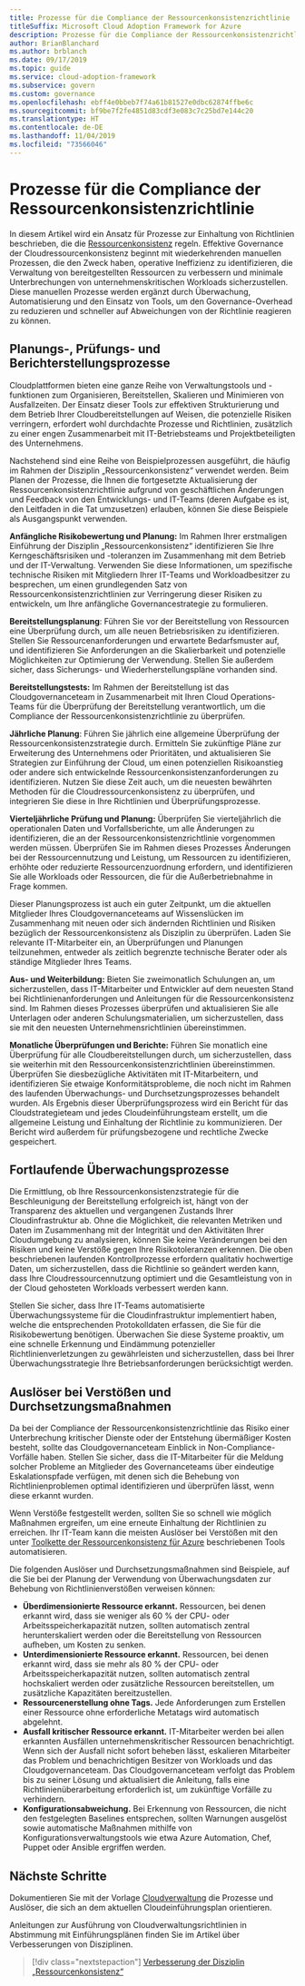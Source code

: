 ```yaml
---
title: Prozesse für die Compliance der Ressourcenkonsistenzrichtlinie
titleSuffix: Microsoft Cloud Adoption Framework for Azure
description: Prozesse für die Compliance der Ressourcenkonsistenzrichtlinie
author: BrianBlanchard
ms.author: brblanch
ms.date: 09/17/2019
ms.topic: guide
ms.service: cloud-adoption-framework
ms.subservice: govern
ms.custom: governance
ms.openlocfilehash: ebff4e0bbeb7f74a61b81527e0dbc62874ffbe6c
ms.sourcegitcommit: bf9be7f2fe4851d83cdf3e083c7c25bd7e144c20
ms.translationtype: HT
ms.contentlocale: de-DE
ms.lasthandoff: 11/04/2019
ms.locfileid: "73566046"
---
```

# <a name="resource-consistency-policy-compliance-processes"></a>Prozesse für die Compliance der Ressourcenkonsistenzrichtlinie

In diesem Artikel wird ein Ansatz für Prozesse zur Einhaltung von Richtlinien beschrieben, die die [Ressourcenkonsistenz](./index.md) regeln. Effektive Governance der Cloudressourcenkonsistenz beginnt mit wiederkehrenden manuellen Prozessen, die den Zweck haben, operative Ineffizienz zu identifizieren, die Verwaltung von bereitgestellten Ressourcen zu verbessern und minimale Unterbrechungen von unternehmenskritischen Workloads sicherzustellen. Diese manuellen Prozesse werden ergänzt durch Überwachung, Automatisierung und den Einsatz von Tools, um den Governance-Overhead zu reduzieren und schneller auf Abweichungen von der Richtlinie reagieren zu können.

## <a name="planning-review-and-reporting-processes"></a>Planungs-, Prüfungs- und Berichterstellungsprozesse

Cloudplattformen bieten eine ganze Reihe von Verwaltungstools und -funktionen zum Organisieren, Bereitstellen, Skalieren und Minimieren von Ausfallzeiten. Der Einsatz dieser Tools zur effektiven Strukturierung und dem Betrieb Ihrer Cloudbereitstellungen auf Weisen, die potenzielle Risiken verringern, erfordert wohl durchdachte Prozesse und Richtlinien, zusätzlich zu einer engen Zusammenarbeit mit IT-Betriebsteams und Projektbeteiligten des Unternehmens.

Nachstehend sind eine Reihe von Beispielprozessen ausgeführt, die häufig im Rahmen der Disziplin „Ressourcenkonsistenz“ verwendet werden. Beim Planen der Prozesse, die Ihnen die fortgesetzte Aktualisierung der Ressourcenkonsistenzrichtlinie aufgrund von geschäftlichen Änderungen und Feedback von den Entwicklungs- und IT-Teams (deren Aufgabe es ist, den Leitfaden in die Tat umzusetzen) erlauben, können Sie diese Beispiele als Ausgangspunkt verwenden.

**Anfängliche Risikobewertung und Planung:** Im Rahmen Ihrer erstmaligen Einführung der Disziplin „Ressourcenkonsistenz“ identifizieren Sie Ihre Kerngeschäftsrisiken und -toleranzen im Zusammenhang mit dem Betrieb und der IT-Verwaltung. Verwenden Sie diese Informationen, um spezifische technische Risiken mit Mitgliedern Ihrer IT-Teams und Workloadbesitzer zu besprechen, um einen grundlegenden Satz von Ressourcenkonsistenzrichtlinien zur Verringerung dieser Risiken zu entwickeln, um Ihre anfängliche Governancestrategie zu formulieren.

**Bereitstellungsplanung**: Führen Sie vor der Bereitstellung von Ressourcen eine Überprüfung durch, um alle neuen Betriebsrisiken zu identifizieren. Stellen Sie Ressourcenanforderungen und erwartete Bedarfsmuster auf, und identifizieren Sie Anforderungen an die Skalierbarkeit und potenzielle Möglichkeiten zur Optimierung der Verwendung. Stellen Sie außerdem sicher, dass Sicherungs- und Wiederherstellungspläne vorhanden sind.

**Bereitstellungstests:** Im Rahmen der Bereitstellung ist das Cloudgovernanceteam in Zusammenarbeit mit Ihren Cloud Operations-Teams für die Überprüfung der Bereitstellung verantwortlich, um die Compliance der Ressourcenkonsistenzrichtlinie zu überprüfen.

**Jährliche Planung**: Führen Sie jährlich eine allgemeine Überprüfung der Ressourcenkonsistenzstrategie durch. Ermitteln Sie zukünftige Pläne zur Erweiterung des Unternehmens oder Prioritäten, und aktualisieren Sie Strategien zur Einführung der Cloud, um einen potenziellen Risikoanstieg oder andere sich entwickelnde Ressourcenkonsistenzanforderungen zu identifizieren. Nutzen Sie diese Zeit auch, um die neuesten bewährten Methoden für die Cloudressourcenkonsistenz zu überprüfen, und integrieren Sie diese in Ihre Richtlinien und Überprüfungsprozesse.

**Vierteljährliche Prüfung und Planung:** Überprüfen Sie vierteljährlich die operationalen Daten und Vorfallsberichte, um alle Änderungen zu identifizieren, die an der Ressourcenkonsistenzrichtlinie vorgenommen werden müssen. Überprüfen Sie im Rahmen dieses Prozesses Änderungen bei der Ressourcennutzung und Leistung, um Ressourcen zu identifizieren, erhöhte oder reduzierte Ressourcenzuordnung erfordern, und identifizieren Sie alle Workloads oder Ressourcen, die für die Außerbetriebnahme in Frage kommen.

Dieser Planungsprozess ist auch ein guter Zeitpunkt, um die aktuellen Mitglieder Ihres Cloudgovernanceteams auf Wissenslücken im Zusammenhang mit neuen oder sich ändernden Richtlinien und Risiken bezüglich der Ressourcenkonsistenz als Disziplin zu überprüfen. Laden Sie relevante IT-Mitarbeiter ein, an Überprüfungen und Planungen teilzunehmen, entweder als zeitlich begrenzte technische Berater oder als ständige Mitglieder Ihres Teams.

**Aus- und Weiterbildung:** Bieten Sie zweimonatlich Schulungen an, um sicherzustellen, dass IT-Mitarbeiter und Entwickler auf dem neuesten Stand bei Richtlinienanforderungen und Anleitungen für die Ressourcenkonsistenz sind. Im Rahmen dieses Prozesses überprüfen und aktualisieren Sie alle Unterlagen oder anderen Schulungsmaterialien, um sicherzustellen, dass sie mit den neuesten Unternehmensrichtlinien übereinstimmen.

**Monatliche Überprüfungen und Berichte:** Führen Sie monatlich eine Überprüfung für alle Cloudbereitstellungen durch, um sicherzustellen, dass sie weiterhin mit den Ressourcenkonsistenzrichtlinien übereinstimmen. Überprüfen Sie diesbezügliche Aktivitäten mit IT-Mitarbeitern, und identifizieren Sie etwaige Konformitätsprobleme, die noch nicht im Rahmen des laufenden Überwachungs- und Durchsetzungsprozesses behandelt wurden. Als Ergebnis dieser Überprüfungsprozess wird ein Bericht für das Cloudstrategieteam und jedes Cloudeinführungsteam erstellt, um die allgemeine Leistung und Einhaltung der Richtlinie zu kommunizieren. Der Bericht wird außerdem für prüfungsbezogene und rechtliche Zwecke gespeichert.

## <a name="ongoing-monitoring-processes"></a>Fortlaufende Überwachungsprozesse

Die Ermittlung, ob Ihre Ressourcenkonsistenzstrategie für die Beschleunigung der Bereitstellung erfolgreich ist, hängt von der Transparenz des aktuellen und vergangenen Zustands Ihrer Cloudinfrastruktur ab. Ohne die Möglichkeit, die relevanten Metriken und Daten im Zusammenhang mit der Integrität und den Aktivitäten Ihrer Cloudumgebung zu analysieren, können Sie keine Veränderungen bei den Risiken und keine Verstöße gegen Ihre Risikotoleranzen erkennen. Die oben beschriebenen laufenden Kontrollprozesse erfordern qualitativ hochwertige Daten, um sicherzustellen, dass die Richtlinie so geändert werden kann, dass Ihre Cloudressourcennutzung optimiert und die Gesamtleistung von in der Cloud gehosteten Workloads verbessert werden kann.

Stellen Sie sicher, dass Ihre IT-Teams automatisierte Überwachungssysteme für die Cloudinfrastruktur implementiert haben, welche die entsprechenden Protokolldaten erfassen, die Sie für die Risikobewertung benötigen. Überwachen Sie diese Systeme proaktiv, um eine schnelle Erkennung und Eindämmung potenzieller Richtlinienverletzungen zu gewährleisten und sicherzustellen, dass bei Ihrer Überwachungsstrategie Ihre Betriebsanforderungen berücksichtigt werden.

## <a name="violation-triggers-and-enforcement-actions"></a>Auslöser bei Verstößen und Durchsetzungsmaßnahmen

Da bei der Compliance der Ressourcenkonsistenzrichtlinie das Risiko einer Unterbrechung kritischer Dienste oder der Entstehung übermäßiger Kosten besteht, sollte das Cloudgovernanceteam Einblick in Non-Compliance-Vorfälle haben. Stellen Sie sicher, dass die IT-Mitarbeiter für die Meldung solcher Probleme an Mitglieder des Governanceteams über eindeutige Eskalationspfade verfügen, mit denen sich die Behebung von Richtlinienproblemen optimal identifizieren und überprüfen lässt, wenn diese erkannt wurden.

Wenn Verstöße festgestellt werden, sollten Sie so schnell wie möglich Maßnahmen ergreifen, um eine erneute Einhaltung der Richtlinien zu erreichen. Ihr IT-Team kann die meisten Auslöser bei Verstößen mit den unter [Toolkette der Ressourcenkonsistenz für Azure](./toolchain.md) beschriebenen Tools automatisieren.

Die folgenden Auslöser und Durchsetzungsmaßnahmen sind Beispiele, auf die Sie bei der Planung der Verwendung von Überwachungsdaten zur Behebung von Richtlinienverstößen verweisen können:

- **Überdimensionierte Ressource erkannt.** Ressourcen, bei denen erkannt wird, dass sie weniger als 60 % der CPU- oder Arbeitsspeicherkapazität nutzen, sollten automatisch zentral herunterskaliert werden oder die Bereitstellung von Ressourcen aufheben, um Kosten zu senken.
- **Unterdimensionierte Ressource erkannt.** Ressourcen, bei denen erkannt wird, dass sie mehr als 80 % der CPU- oder Arbeitsspeicherkapazität nutzen, sollten automatisch zentral hochskaliert werden oder zusätzliche Ressourcen bereitstellen, um zusätzliche Kapazitäten bereitzustellen.
- **Ressourcenerstellung ohne Tags.** Jede Anforderungen zum Erstellen einer Ressource ohne erforderliche Metatags wird automatisch abgelehnt.
- **Ausfall kritischer Ressource erkannt.** IT-Mitarbeiter werden bei allen erkannten Ausfällen unternehmenskritischer Ressourcen benachrichtigt. Wenn sich der Ausfall nicht sofort beheben lässt, eskalieren Mitarbeiter das Problem und benachrichtigen Besitzer von Workloads und das Cloudgovernanceteam. Das Cloudgovernanceteam verfolgt das Problem bis zu seiner Lösung und aktualisiert die Anleitung, falls eine Richtlinienüberarbeitung erforderlich ist, um zukünftige Vorfälle zu verhindern.
- **Konfigurationsabweichung.** Bei Erkennung von Ressourcen, die nicht den festgelegten Baselines entsprechen, sollten Warnungen ausgelöst sowie automatische Maßnahmen mithilfe von Konfigurationsverwaltungstools wie etwa Azure Automation, Chef, Puppet oder Ansible ergriffen werden.

## <a name="next-steps"></a>Nächste Schritte

Dokumentieren Sie mit der Vorlage [Cloudverwaltung](./template.md) die Prozesse und Auslöser, die sich an dem aktuellen Cloudeinführungsplan orientieren.

Anleitungen zur Ausführung von Cloudverwaltungsrichtlinien in Abstimmung mit Einführungsplänen finden Sie im Artikel über Verbesserungen von Disziplinen.

> [!div class="nextstepaction"]
> [Verbesserung der Disziplin „Ressourcenkonsistenz“](./discipline-improvement.md)
